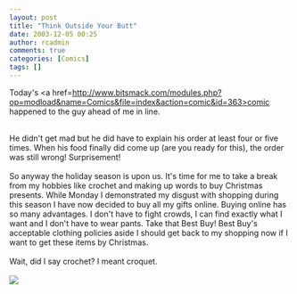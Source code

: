 ```yaml
---
layout: post
title: "Think Outside Your Butt"
date: 2003-12-05 00:25
author: rcadmin
comments: true
categories: [Comics]
tags: []
---
```

Today's <a href=http://www.bitsmack.com/modules.php?op=modload&name=Comics&file=index&action=comic&id=363>comic</a> happened to the guy ahead of me in line. 
<br />

<br />
He didn't get mad but he did have to explain his order at least four or five times. When his food finally did come up (are you ready for this), the order was still wrong! Surprisement! 
<br />

<br />
So anyway the holiday season is upon us. It's time for me to take a break from my hobbies like crochet and making up words to buy Christmas presents. While Monday I demonstrated my disgust with shopping during this season I have now decided to buy all my gifts online. Buying online has so many advantages. I don't have to fight crowds, I can find exactly what I want and I don't have to wear pants. Take that Best Buy! Best Buy's acceptable clothing policies aside I should get back to my shopping now if I want to get these items by Christmas. 
<br />

<br />
Wait, did I say crochet? I meant croquet.<Br><br><!--more--><img src='http://dl.bitsmack.com/comics/20031205.gif' alt'' />
